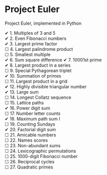 Project Euler
=============

Project Euler, implemented in Python

&#x2714; 1. Multiples of 3 and 5  
&#x2714; 2. Even Fibonacci numbers  
&#x2714; 3. Largest prime factor  
&#x2610; 4. Largest palindrome product  
&#x2610; 5. Smallest multiple  
&#x2714; 6. Sum square difference 
&#x2714; 7. 10001st prime  
&#x2714; 8. Largest product in a series  
&#x2610; 9. Special Pythagorean triplet  
&#x2714; 10. Summation of primes  
&#x2610; 11. Largest product in a grid  
&#x2714; 12. Highly divisible triangular number  
&#x2714; 13. Large sum  
&#x2610; 14. Longest Collatz sequence  
&#x2610; 15. Lattice paths  
&#x2714; 16. Power digit sum  
&#x2610; 17. Number letter counts  
&#x2714; 18. Maximum path sum I  
&#x2610; 19. Counting Sundays  
&#x2714; 20. Factorial digit sum  
&#x2610; 21. Amicable numbers  
&#x2610; 22. Names scores  
&#x2610; 23. Non-abundant sums  
&#x2610; 24. Lexicographic permutations  
&#x2610; 25. 1000-digit Fibonacci number  
&#x2610; 26. Reciprocal cycles  
&#x2610; 27. Quadratic primes  

